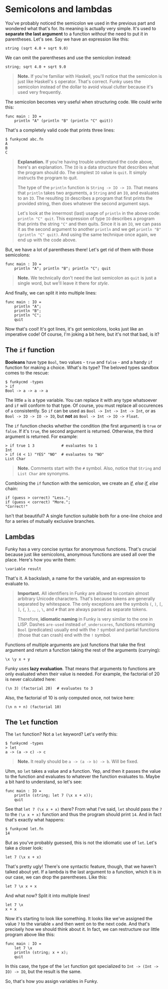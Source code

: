 # Semicolons and lambdas

You've probably noticed the semicolon we used in the previous part and wondered what that's for. Its meaning is actually very simple. It's used to **separate the last argument** to a function _without_ the need to put it in parentheses. Let's see. Say we have an expression like this:

```funky
string (sqrt 4.0 + sqrt 9.0)
```

We can omit the parentheses and use the semicolon instead:

```funky
string; sqrt 4.0 + sqrt 9.0
```

> **Note.** If you're familiar with Haskell, you'll notice that the semicolon is just like Haskell's `$` operator. That's correct. Funky uses the semicolon instead of the dollar to avoid visual clutter because it's used very frequently.

The semicolon becomes very useful when structuring code. We could write this:

```funky
func main : IO =
    println "A" (println "B" (println "C" quit))
```

That's a completely valid code that prints three lines:

```
$ funkycmd abc.fn
A
B
C
```

> **Explanation.** If you're having trouble understand the code above, here's an explanation. The `IO` is a data structure that describes what the program should do. The simplest `IO` value is `quit`. It simply instructs the program to quit.
>
> The type of the `println` function is `String -> IO -> IO`. That means that `println` takes two arguments, a `String` and an `IO`, and evaluates to an `IO`. The resulting `IO` describes a program that first prints the provided string, then does whatever the second argument says.
>
> Let's look at the innermost (last) usage of `println` in the above code: `println "C" quit`. This expression of type `IO` describes a program that prints the string `"C"` and then quits. Since it is an `IO`, we can pass it as the second argument to another `println` and we get `println "B" (println "C" quit)`. And using the same technique once again, we end up with the code above.

But, we have a lot of parentheses there! Let's get rid of them with those semicolons:

```funky
func main : IO =
    println "A"; println "B"; println "C"; quit
```

> **Note.** We technically don't need the last semicolon as `quit` is just a single word, but we'll leave it there for _style_.

And finally, we can split it into multiple lines:

```funky
func main : IO =
    println "A";
    println "B";
    println "C";
    quit
```

Now that's cool! It's got lines, it's got semicolons, looks just like an imperative code! Of course, I'm joking a bit here, but it's not that bad, is it?

## The `if` function

**Booleans** have type `Bool`, two values - `true` and `false` - and a handy `if` function for making a choice. What's its type? The beloved types sandbox comes to the rescue:

```
$ funkycmd -types
> if
Bool -> a -> a -> a
```

The little `a` is a type variable. You can replace it with any type whatsoever and `if` will conform to that type. Of course, you must replace all occurences of `a` consistently. So `if` can be used as `Bool -> Int -> Int -> Int`, or as `Bool -> IO -> IO -> IO`, but **not** as `Bool -> Int -> IO -> Float`.

The `if` function checks whether the condition (the first argument) is `true` or `false`. If it's `true`, the second argument is returned. Otherwise, the third argument is returned. For example:

```
> if true 1 3            # evaluates to 1
Int
> if (4 < 1) "YES" "NO"  # evaluates to "NO"
List Char
```

> **Note.** Comments start with the `#` symbol. Also, notice that `String` and `List Char` are synonyms.

Combining the `if` function with the semicolon, we create an _if, else if, else_ chain:

```funky
if (guess > correct) "Less.";
if (guess < correct) "More.";
"Correct!"
```

Isn't that beautiful? A single function suitable both for a one-line choice and for a series of mutually exclusive branches.

## Lambdas

Funky has a very concise syntax for anonymous functions. That's crucial because just like semicolons, anonymous functions are used all over the place. Here's how you write them:

```funky
\variable result
```

That's it. A backslash, a name for the variable, and an expression to evaluate to.

> **Important.** All identifiers in Funky are allowed to contain almost arbitrary Unicode characters. That's because tokens are generally separated by whitespace. The only exceptions are the symbols `(`, `)`, `[`, `]`, `{`, `}`, `,`, `;`, `\`, and `#` that are always parsed as separate tokens.
>
> Therefore, **idiomatic naming** in Funky is very similar to the one in LISP. Dashes `are-used` instead `of_underscores`, functions returning `Bool` (predicates) usually end with the `?` symbol and partial functions (those that can crash) end with the `!` symbol.

Functions of multiple arguments are just functions that take the first argument and return a function taking the rest of the arguments (currying):

```funky
\x \y x + y
```

Funky uses **lazy evaluation**. That means that arguments to functions are only evaluated when their value is needed. For example, the factorial of 20 is never calculated here:

```funky
(\n 3) (factorial 20)  # evaluates to 3
```

Also, the factorial of 10 is only computed once, not twice here:

```funky
(\n n + n) (factorial 10)
```

## The `let` function

The `let` function? Not a `let` keyword? Let's verify this:

```
$ funkycmd -types
> let
a -> (a -> c) -> c
```

> **Note.** It really should be `a -> (a -> b) -> b`. Will be fixed.

Uhm, so `let` takes a value and a function. Yep, and then it passes the value to the function and evaluates to whatever the function evaluates to. Maybe a bit hard to understand, so let's see:

```funky
func main : IO =
    println (string; let 7 (\x x + x));
    quit
```

See that `let 7 (\x x + x)` there? From what I've said, `let` should pass the `7` to the `(\x x + x)` function and thus the program should print `14`. And in fact that's exactly what happens:

```
$ funkycmd let.fn
14
```

But as you've probably guessed, this is not the idiomatic use of `let`. Let's take a closer look:

```funky
let 7 (\x x + x)
```

That's pretty ugly! There's one syntactic feature, though, that we haven't talked about yet. If a lambda is the last argument to a function, which it is in our case, we can drop the parentheses. Like this:

```funky
let 7 \x x + x
```

And what now? Split it into multiple lines!

```funky
let 7 \x
x + x
```

Now it's starting to look like something. It looks like we've assigned the value `7` to the variable `x` and then went on to the next code. And that's precisely how we should think about it. In fact, we can restructure our little program above like this:

```funky
func main : IO =
    let 7 \x
    println (string; x + x);
    quit
```

In this case, the type of the `let` function got specialized to `Int -> (Int -> IO) -> IO`, but the result is the same.

So, that's how you assign variables in Funky.
